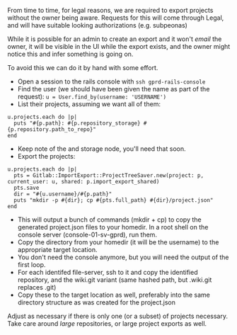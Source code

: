 From time to time, for legal reasons, we are required to export projects without the owner being aware.  Requests for this will come through Legal, and will have suitable looking authorizations (e.g. subpeonas)

While it is possible for an admin to create an export and it won't *email* the owner, it will be visible in the UI while the export exists, and the owner might notice this and infer something is going on.

To avoid this we can do it by hand with some effort.

* Open a session to the rails console with ```ssh gprd-rails-console```
* Find the user (we should have been given the name as part of the request): ```u = User.find_by(username: 'USERNAME')```
* List their projects, assuming we want all of them:

```
u.projects.each do |p|
  puts "#{p.path}: #{p.repository_storage} #{p.repository.path_to_repo}"
end
```

* Keep note of the and storage node, you'll need that soon.
* Export the projects:

```
u.projects.each do |p|
  pts = Gitlab::ImportExport::ProjectTreeSaver.new(project: p, current_user: u, shared: p.import_export_shared)
  pts.save
  dir = "#{u.username}/#{p.path}"
  puts "mkdir -p #{dir}; cp #{pts.full_path} #{dir}/project.json"
end
```

* This will output a bunch of commands (mkdir + cp) to copy the generated project.json files to your homedir.  In a root shell on the console server (console-01-sv-gprd), run them.
* Copy the directory from your homedir (it will be the username) to the appropriate target location.
* You don't need the console anymore, but you will need the output of the first loop.
* For each identifed file-server, ssh to it and copy the identified repository, and the wiki.git variant (same hashed path, but .wiki.git replaces .git)
* Copy these to the target location as well, preferably into the same directory structure as was created for the project.json

Adjust as necessary if there is only one (or a subset) of projects necessary.  Take care around *large* repositories, or large project exports as well.
